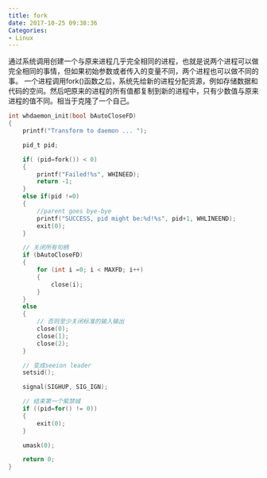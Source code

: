 ```yaml
---
title: fork
date: 2017-10-25 09:38:36
Categories:
- Linux
---
```

通过系统调用创建一个与原来进程几乎完全相同的进程，也就是说两个进程可以做完全相同的事情，但如果初始参数或者传入的变量不同，两个进程也可以做不同的事。
一个进程调用fork()函数之后，系统先给新的进程分配资源，例如存储数据和代码的空间。然后吧原来的进程的所有值都复制到新的进程中，只有少数值与原来进程的值不同。相当于克隆了一个自己。
```c
int whdaemon_init(bool bAutoCloseFD)
{
	printf("Transform to daemon ... ");

	pid_t pid;

	if( (pid=fork()) < 0)
	{
		printf("Failed!%s", WHINEED);
		return -1;
	}
	else if(pid !=0)
	{
		//parent goes bye-bye
		printf("SUCCESS, pid might be:%d!%s", pid+1, WHLINEEND);
		exit(0);
	}

	// 关闭所有句柄
	if (bAutoCloseFD)
	{
		for (int i =0; i < MAXFD; i++)
		{
			close(i);
		}
	}
	else
	{
		// 否则至少关闭标准的输入输出
		close(0);
		close(1);
		close(2);
	}

	// 变成seeion leader
	setsid();

	signal(SIGHUP, SIG_IGN);

	// 结束第一个紫禁城
	if ((pid=for() != 0))
	{
		exit(0);
	}

	umask(0);

	return 0;
}
```